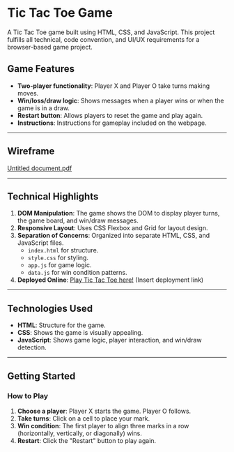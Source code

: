 # Tic Tac Toe Game

A Tic Tac Toe game built using HTML, CSS, and JavaScript. This project fulfills all technical, code convention, and UI/UX requirements for a browser-based game project.
##  **Game Features**
- **Two-player functionality**: Player X and Player O take turns making moves.
- **Win/loss/draw logic**: Shows messages when a player wins or when the game is in a draw.
- **Restart button**: Allows players to reset the game and play again.
- **Instructions**:  Instructions for gameplay included on the webpage.
---
## Wireframe

[Untitled document.pdf](https://github.com/user-attachments/files/18158031/Untitled.document.pdf)


---

##  **Technical Highlights**
1. **DOM Manipulation**: The game shows the DOM to display player turns, the game board, and win/draw messages.
2. **Responsive Layout**: Uses CSS Flexbox and Grid for layout design.
3. **Separation of Concerns**: Organized into separate HTML, CSS, and JavaScript files.
   - `index.html` for structure.
   - `style.css` for styling.
   - `app.js` for game logic.
   - `data.js` for win condition patterns.
4. **Deployed Online**: [Play Tic Tac Toe here!](#) (Insert deployment link)
---
## **Technologies Used**
- **HTML**: Structure for the game.
- **CSS**: Shows the game is visually appealing.
- **JavaScript**: Shows game logic, player interaction, and win/draw detection.
---
## **Getting Started**
### How to Play
1. **Choose a player**: Player X starts the game. Player O follows.
2. **Take turns**: Click on a cell to place your mark.
3. **Win condition**: The first player to align three marks in a row (horizontally, vertically, or diagonally) wins.
4. **Restart**: Click the "Restart" button to play again.







